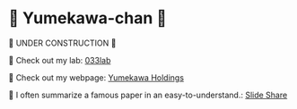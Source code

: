
# 🌸 Yumekawa-chan 🌸

🚧 UNDER CONSTRUCTION 🚧

🦄 Check out my lab: [033lab](https://033lab.org)

🍼 Check out my webpage: [Yumekawa Holdings](https://my-homepage-alpha.vercel.app/)

📜 I often summarize a famous paper in an easy-to-understand.: [Slide Share](https://www.slideshare.net/MikihiroSuzuki1/)
